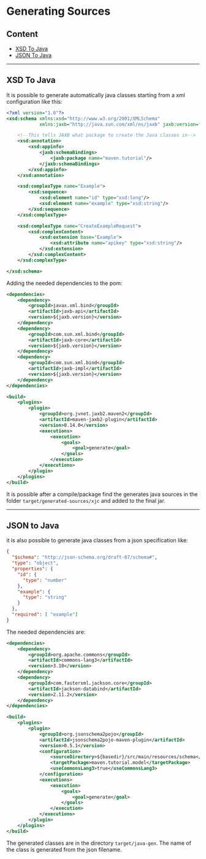 # Generating Sources

## Content

- [XSD To Java](#xsd-to-java)
- [JSON To Java](#json-to-java)

---

## XSD To Java

It is possible to generate automatically java classes starting from a xml configuration like this:
```xml
<?xml version="1.0"?>
<xsd:schema xmlns:xsd="http://www.w3.org/2001/XMLSchema"
            xmlns:jaxb="http://java.sun.com/xml/ns/jaxb" jaxb:version="2.0">

    <!--This tells JAXB what package to create the Java classes in-->
    <xsd:annotation>
        <xsd:appinfo>
            <jaxb:schemaBindings>
                <jaxb:package name="maven.tutorial"/>
            </jaxb:schemaBindings>
        </xsd:appinfo>
    </xsd:annotation>

    <xsd:complexType name="Example">
        <xsd:sequence>
            <xsd:element name="id" type="xsd:long"/>
            <xsd:element name="example" type="xsd:string"/>
        </xsd:sequence>
    </xsd:complexType>

    <xsd:complexType name="CreateExampleRequest">
        <xsd:complexContent>
            <xsd:extension base="Example">
                <xsd:attribute name="apikey" type="xsd:string"/>
            </xsd:extension>
        </xsd:complexContent>
    </xsd:complexType>

</xsd:schema>
```

Adding the needed dependencies to the pom:
```xml
<dependencies>
    <dependency>
        <groupId>javax.xml.bind</groupId>
        <artifactId>jaxb-api</artifactId>
        <version>${jaxb.version}</version>
    </dependency>
    <dependency>
        <groupId>com.sun.xml.bind</groupId>
        <artifactId>jaxb-core</artifactId>
        <version>${jaxb.version}</version>
    </dependency>
    <dependency>
        <groupId>com.sun.xml.bind</groupId>
        <artifactId>jaxb-impl</artifactId>
        <version>${jaxb.version}</version>
    </dependency>
</dependencies>

<build>
    <plugins>
        <plugin>
            <groupId>org.jvnet.jaxb2.maven2</groupId>
            <artifactId>maven-jaxb2-plugin</artifactId>
            <version>0.14.0</version>
            <executions>
                <execution>
                    <goals>
                        <goal>generate</goal>
                    </goals>
                </execution>
            </executions>
        </plugin>
    </plugins>
</build>
```
It is possible after a compile/package find the generates java sources in the folder `target/generated-sources/xjc`
and added to the final jar.

---

## JSON to Java

it is also possible to generate java classes from a json specification like:
```json
{
  "$schema": "http://json-schema.org/draft-07/schema#",
  "type": "object",
  "properties": {
    "id": {
      "type": "number"
    },
    "example": {
      "type": "string"
    }
  },
  "required": [ "example"]
}
```
The needed dependencies are:
```xml
<dependencies>
    <dependency>
        <groupId>org.apache.commons</groupId>
        <artifactId>commons-lang3</artifactId>
        <version>3.10</version>
    </dependency>
    <dependency>
        <groupId>com.fasterxml.jackson.core</groupId>
        <artifactId>jackson-databind</artifactId>
        <version>2.11.2</version>
    </dependency>
</dependencies>

<build>
    <plugins>
        <plugin>
            <groupId>org.jsonschema2pojo</groupId>
            <artifactId>jsonschema2pojo-maven-plugin</artifactId>
            <version>0.5.1</version>
            <configuration>
                <sourceDirectory>${basedir}/src/main/resources/schema</sourceDirectory>
                <targetPackage>maven.tutorial.model</targetPackage>
                <useCommonsLang3>true</useCommonsLang3>
            </configuration>
            <executions>
                <execution>
                    <goals>
                        <goal>generate</goal>
                    </goals>
                </execution>
            </executions>
        </plugin>
    </plugins>
</build>
```
The generated classes are in the directory `target/java-gen`. The name of the class is generated from the json filename.

